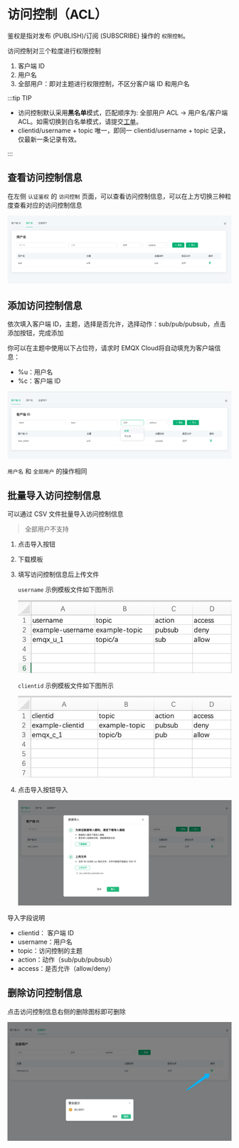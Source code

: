 # 访问控制（ACL）

鉴权是指对发布 (PUBLISH)/订阅 (SUBSCRIBE) 操作的 `权限控制`。

访问控制对三个粒度进行权限控制

1. 客户端 ID
2. 用户名
3. 全部用户：即对主题进行权限控制，不区分客户端 ID 和用户名

:::tip TIP

- 访问控制默认采用**黑名单**模式，匹配顺序为: 全部用户 ACL  -> 用户名/客户端 ACL。如需切换到白名单模式，请提交[工单](../feature/tickets.md)。 <br/>
- clientid/username + topic 唯一，即同一 clientid/username + topic 记录，仅最新一条记录有效。

:::

## 查看访问控制信息

在左侧 `认证鉴权` 的 `访问控制` 页面，可以查看访问控制信息，可以在上方切换三种粒度查看对应的访问控制信息

![view_acl](./_assets/view_acl.png)

## 添加访问控制信息

依次填入客户端 ID，主题，选择是否允许，选择动作：sub/pub/pubsub，点击添加按钮，完成添加

你可以在主题中使用以下占位符，请求时 EMQX Cloud将自动填充为客户端信息：

- %u：用户名
- %c：客户端 ID

![add_acl](./_assets/add_acl.png)

`用户名` 和 `全部用户` 的操作相同

## 批量导入访问控制信息

可以通过 CSV 文件批量导入访问控制信息

> 全部用户不支持

1. 点击导入按钮
2. 下载模板
3. 填写访问控制信息后上传文件

   `username` 示例模板文件如下图所示

   ![acl_username_csv](./_assets/acl_username_csv.png)

   `clientid` 示例模板文件如下图所示

   ![acl_clientid_csv](./_assets/acl_clientid_csv.png)

4. 点击导入按钮导入

   ![import_acl](./_assets/import_acl.png)

导入字段说明

- clientid： 客户端 ID
- username：用户名
- topic：访问控制的主题
- action：动作（sub/pub/pubsub）
- access：是否允许（allow/deny）

## 删除访问控制信息

点击访问控制信息右侧的删除图标即可删除

![delete_acl](./_assets/delete_acl.png)
